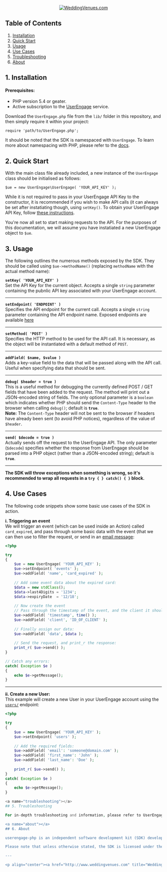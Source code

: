 <p align="center"><a href="http://www.weddingvenues.com" title="WeddingVenues.com"><img src="https://static.weddingvenues.com/assets/img/brand-logo.png" title="WeddingVenues.com" /></a></p>

## Table of Contents

 1. [Installation](#installation)
 2. [Quick Start](#quickstart)
 3. [Usage](#usage)
 4. [Use Cases](#usecases)
 5. [Troubleshooting](#troubleshooting)
 6. [About](#about)

<a name="installation"></a>
## 1. Installation

#### Prerequisites:
- PHP version 5.4 or geater.
- Active subscription to the [UserEngage](https://userengage.io/) service.

Download the `UserEngage.php` file from the `lib/` folder in this repository, and then simply require it within your project:

	require 'path/to/UserEngage.php';
	
It should be noted that the SDK is namespaced with `UserEngage`. To learn more about namespacing with PHP, please refer to the [docs](http://php.net/manual/en/language.namespaces.php).

<a name="quickstart"></a>
## 2. Quick Start

With the main class file already included, a new instance of the `UserEngage` class should be initialised as follows:

	$ue = new UserEngage\UserEngage( 'YOUR_API_KEY' );
	
While it is not required to pass in your UserEngage API Key to the constructor, it is recommended if you wish to make API calls (it can always be set after instatiating though, using `setKey()`. To obtain your UserEngage API Key, follow [these instructions](https://userengage.io/en-gb/api/basic-usage/).

You're now all set to start making requests to the API. For the purposes of this documentation, we will assume you have instatiated a new UserEngage object to `$ue`.
	
<a name="usage"></a>
## 3. Usage

The following outlines the numerous methods exposed by the SDK. They should be called using `$ue->methodName()` (replacing `methodName` with the actual method name):

**`setKey( 'YOUR_API_KEY' )`**<br />
Set the API Key for the current object. Accepts a single `string` parameter containing the pubnlic API key associated with your UserEngage account.

----

**`setEndpoint( 'ENDPOINT' )`**<br />
Specifies the API endpoint for the current call. Accepts a single `string` parameter containing the API endpoint name. Exposed endpoints are available [here](https://userengage.io/en-gb/api/introduction/)

----

**`setMethod( 'POST' )`**<br />
Specifies the HTTP method to be used for the API call. It is necessary, as the object will be instantiated with a default method of `POST`.

----

**`addField( $name, $value )`**<br />
Adds a key-value field to the data that will be passed along with the API call. Useful when specifying data that should be sent.

----

**`debug( $header = true )`**<br />
This is a useful method for debugging the currently defined POST / GET fields that have been added to the request. The method will print out a JSON-encoded string of fields. The only optional parameter is a `boolean` which indicates whether PHP should send the `Content-Type` header to the browser when calling `debug()`; default is **`true`**. <br />
**Note:** The `Content-Type` header will not be sent to the browser if headers have already been sent (to avoid PHP notices), regardless of the value of `$header`.

----

**`send( $decode = true )`**<br />
Actually sends off the request to the UserEngage API. The only parameter (`$decode`) specifies whether the response from UserEngage should be parsed into a PHP object (rather than a JSON-encoded string); default is **`true`**.

---

**The SDK will throw exceptions when something is wrong, so it's recommended to wrap all requests in a `try { } catch() { }` block.**

<a name="usecases"></a>
## 4. Use Cases

The following code snippets show some basic use cases of the SDK in action.

**i. Triggering an event**<br />
We will trigger an event (which can be used inside an Action) called `card_expired`, and pass through some basic data with the event (that we can then use to filter the request, or send in an [email message](https://userengage.io/en/docs/event-data-in-emails):
	
```php
<?php 

try
{
    $ue = new UserEngage( 'YOUR_API_KEY' );
    $ue->setEndpoint( 'events' );
    $ue->addField( 'name', 'card_expired' );
    
    // Add some event data about the expired card:
    $data = new stdClass();
    $data->last4Digits = '1234';
    $data->expiryDate  = '12/18';
    
    // Now create the event
    // Pass through the timestamp of the event, and the client it should be raised against.
    $ue->addField( 'timestamp', time() );
    $ue->addField( 'client', 'ID_OF_CLIENT' );
    
    // Finally assign our data:
    $ue->addField( 'data', $data );
    
    // Send the request, and print_r the response:
    print_r( $ue->send() );
}

// Catch any errors:
catch( Exception $e )
{
    echo $e->getMessage();
}
```
----

**ii. Create a new User:**<br />
This example will create a new User in your UserEngage account using the [`users/`](https://userengage.io/en-gb/api/user/create/) endpoint:

```php
<?php

try
{
    $ue = new UserEngage( 'YOUR_API_KEY' );
    $ue->setEndpoint( 'users' );
    
    // Add the required fields:
    $ue->addField( 'email': 'someone@domain.com' );
    $ue->addField( 'first_name': 'John' );
    $ue->addField( 'last_name': 'Doe' );
    
    print_r( $ue->send() );
}
catch( Exception $e )
{
    echo $e->getMessage();
}

<a name="troubleshooting"></a>
## 5. Troubleshooting

For in-depth troubleshooting and information, please refer to UserEngage's excellent [Knowledge Base](https://userengage.io/en/knowledge-base/).

<a name="about"></a>
## 6. About

userengage-php is an independent software development kit (SDK) developed by @BenMajor (part of the [WeddingVenues.com](http://www.weddingvenues.com/) development team), initially for use in-house. 

Please note that unless otherwise stated, the SDK is licensed under the MIT License, and remains copyrighted to WeddingVenues.com. Any logos or references to UserEngage remain their copyright.

---

<p align="center"><a href="http://www.weddingvenues.com" title="WeddingVenues.com"><img src="https://static.weddingvenues.com/assets/img/brand-logo.png" title="WeddingVenues.com" /></a><br /><a href="https://userengage.io/" title="UserEngage"><img src="https://userengage.io/static/img/logo/logo-blue.png" title="UserEngage" /></a></p>
